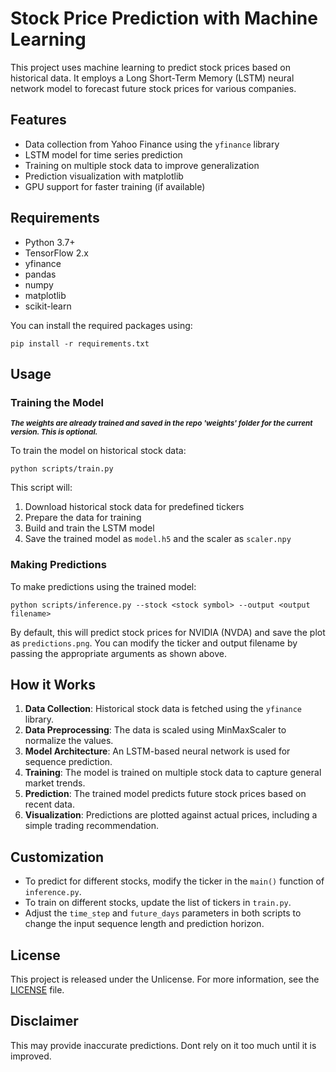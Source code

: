 # Stock Price Prediction with Machine Learning

This project uses machine learning to predict stock prices based on historical data. It employs a Long Short-Term Memory (LSTM) neural network model to forecast future stock prices for various companies.

## Features

- Data collection from Yahoo Finance using the `yfinance` library
- LSTM model for time series prediction
- Training on multiple stock data to improve generalization
- Prediction visualization with matplotlib
- GPU support for faster training (if available)

## Requirements

- Python 3.7+
- TensorFlow 2.x
- yfinance
- pandas
- numpy
- matplotlib
- scikit-learn

You can install the required packages using:
```
pip install -r requirements.txt
```


## Usage

### Training the Model
<sub>***The weights are already trained and saved in the repo 'weights' folder for the current version. This is optional.***</sub>

To train the model on historical stock data:
```
python scripts/train.py
```

This script will:
1. Download historical stock data for predefined tickers
2. Prepare the data for training
3. Build and train the LSTM model
4. Save the trained model as `model.h5` and the scaler as `scaler.npy`

### Making Predictions

To make predictions using the trained model:
```
python scripts/inference.py --stock <stock symbol> --output <output filename>
```


By default, this will predict stock prices for NVIDIA (NVDA) and save the plot as `predictions.png`. You can modify the ticker and output filename by passing the appropriate arguments as shown above.

## How it Works

1. **Data Collection**: Historical stock data is fetched using the `yfinance` library.
2. **Data Preprocessing**: The data is scaled using MinMaxScaler to normalize the values.
3. **Model Architecture**: An LSTM-based neural network is used for sequence prediction.
4. **Training**: The model is trained on multiple stock data to capture general market trends.
5. **Prediction**: The trained model predicts future stock prices based on recent data.
6. **Visualization**: Predictions are plotted against actual prices, including a simple trading recommendation.

## Customization

- To predict for different stocks, modify the ticker in the `main()` function of `inference.py`.
- To train on different stocks, update the list of tickers in `train.py`.
- Adjust the `time_step` and `future_days` parameters in both scripts to change the input sequence length and prediction horizon.

## License

This project is released under the Unlicense. For more information, see the [LICENSE](LICENSE) file.

## Disclaimer

This may provide inaccurate predictions. Dont rely on it too much until it is improved.
